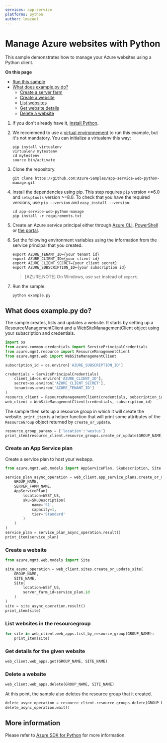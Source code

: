 ```yaml
---
services: app-service
platforms: python
author: lmazuel
---
```


# Manage Azure websites with Python

This sample demonstrates how to manage your Azure websites using a Python client.

**On this page**

- [Run this sample](#run)
- [What does example.py do?](#sample)
    - [Create a server farm](#create-server-farm)
    - [Create a website](#create-website)
    - [List websites](#list-websites)
    - [Get website details](#details)
    - [Delete a website](#update)

<a id="run"></a>
1. If you don't already have it, [install Python](https://www.python.org/downloads/).

1. We recommend to use a [virtual environnement](https://docs.python.org/3/tutorial/venv.html) to run this example, but it's not mandatory. You can initialize a virtualenv this way:

    ```
    pip install virtualenv
    virtualenv mytestenv
    cd mytestenv
    source bin/activate
    ```

1. Clone the repository.

    ```
    git clone https://github.com:Azure-Samples/app-service-web-python-manage.git
    ```

1. Install the dependencies using pip. This step requires `pip` version >=6.0 and `setuptools` version >=8.0.
    To check that you have the required versions, use `pip --version` and `easy_install --version`.

    ```
    cd app-service-web-python-manage
    pip install -r requirements.txt
    ```

1. Create an Azure service principal either through
    [Azure CLI](https://azure.microsoft.com/documentation/articles/resource-group-authenticate-service-principal-cli/),
    [PowerShell](https://azure.microsoft.com/documentation/articles/resource-group-authenticate-service-principal/)
    or [the portal](https://azure.microsoft.com/documentation/articles/resource-group-create-service-principal-portal/).

1. Set the following environment variables using the information from the service principal that you created.

    ```
    export AZURE_TENANT_ID={your tenant id}
    export AZURE_CLIENT_ID={your client id}
    export AZURE_CLIENT_SECRET={your client secret}
    export AZURE_SUBSCRIPTION_ID={your subscription id}
    ```

    > [AZURE.NOTE] On Windows, use `set` instead of `export`.

1. Run the sample.

    ```
    python example.py
    ```

<a id="sample"></a>
## What does example.py do?

The sample creates, lists and updates a website.
It starts by setting up a ResourceManagementClient and a WebSiteManagementClient object using your subscription and credentials.

```python
import os
from azure.common.credentials import ServicePrincipalCredentials
from azure.mgmt.resource import ResourceManagementClient
from azure.mgmt.web import WebSiteManagementClient

subscription_id = os.environ['AZURE_SUBSCRIPTION_ID']

credentials = ServicePrincipalCredentials(
    client_id=os.environ['AZURE_CLIENT_ID'],
    secret=os.environ['AZURE_CLIENT_SECRET'],
    tenant=os.environ['AZURE_TENANT_ID']
)
resource_client = ResourceManagementClient(credentials, subscription_id)
web_client = WebSiteManagementClient(credentials, subscription_id)
```

The sample then sets up a resource group in which it will create the website.
`print_item` is a helper function that will print some attributes of the
`ResourceGroup` object returned by `create_or_update`.

```python
resource_group_params = {'location':'westus'}
print_item(resource_client.resource_groups.create_or_update(GROUP_NAME, resource_group_params))
```

<a id="create-service-plan"></a>
### Create an App Service plan

Create a service plan to host your webapp.

```python
from azure.mgmt.web.models import AppServicePlan, SkuDescription, Site

service_plan_async_operation = web_client.app_service_plans.create_or_update(
    GROUP_NAME,
    SERVER_FARM_NAME,
    AppServicePlan(
        location=WEST_US,
        sku=SkuDescription(
            name='S1',
            capacity=1,
            tier='Standard'
        )
    )
)
service_plan = service_plan_async_operation.result()
print_item(service_plan)
```

<a id="create-website"></a>
### Create a website

```python
from azure.mgmt.web.models import Site

site_async_operation = web_client.sites.create_or_update_site(
    GROUP_NAME,
    SITE_NAME,
    Site(
        location=WEST_US,
        server_farm_id=service_plan.id
    )
)
site = site_async_operation.result()
print_item(site)
```

<a id="list-websites"></a>
### List websites in the resourcegroup

```python
for site in web_client.web_apps.list_by_resource_group(GROUP_NAME):
    print_item(site)
```

<a id="details"></a>
### Get details for the given website

```python
web_client.web_apps.get(GROUP_NAME, SITE_NAME)
```

<a id="delete-site"></a>
### Delete a website

```python
web_client.web_apps.delete(GROUP_NAME, SITE_NAME)
```

At this point, the sample also deletes the resource group that it created.

```python
delete_async_operation = resource_client.resource_groups.delete(GROUP_NAME)
delete_async_operation.wait()
``` 


## More information
Please refer to [Azure SDK for Python](https://github.com/Azure/azure-sdk-for-python) for more information.
